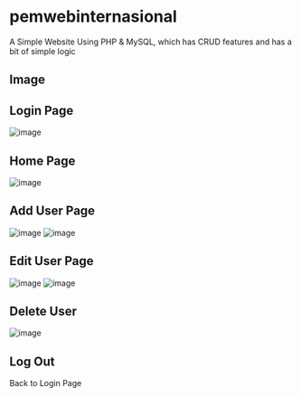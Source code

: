 # pemwebinternasional
A Simple Website Using PHP &amp; MySQL, which has CRUD features and has a bit of simple logic

## Image

## Login Page
![image](https://user-images.githubusercontent.com/50004844/147885736-996c52f2-1a46-4860-9653-4cfeb299b377.png)

## Home Page
![image](https://user-images.githubusercontent.com/50004844/147885804-36db228d-1d80-40b1-9366-cb00876302da.png)

## Add User Page
![image](https://user-images.githubusercontent.com/50004844/147885832-f8ac5937-7173-4ae4-8255-374327a7296d.png)
![image](https://user-images.githubusercontent.com/50004844/147885844-1c295993-a68f-441e-8441-b2807b78082b.png)

## Edit User Page
![image](https://user-images.githubusercontent.com/50004844/147885854-da78910d-c9de-437a-b074-7a2d587498ec.png)
![image](https://user-images.githubusercontent.com/50004844/147885866-8fee1f90-4b00-42a9-baea-7c9498457b06.png)

## Delete User
![image](https://user-images.githubusercontent.com/50004844/147885876-1b0c6849-cbd7-48e8-bacc-9343b8a64d9d.png)

## Log Out
Back to Login Page
